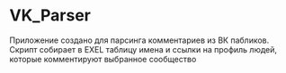 # VK_Parser
Приложение создано для парсинга комментариев из ВК пабликов.
Скрипт собирает в EXEL таблицу имена и ссылки на профиль людей, которые комментируют
выбранное сообщество
 
